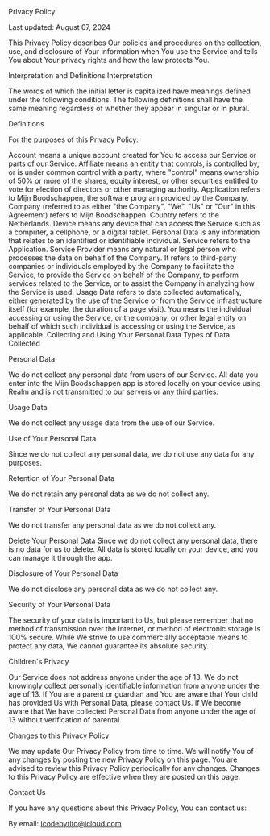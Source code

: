 Privacy Policy

Last updated: August 07, 2024

This Privacy Policy describes Our policies and procedures on the collection, use, and disclosure of Your information when You use the Service and tells You about Your privacy rights and how the law protects You.

Interpretation and Definitions
Interpretation

The words of which the initial letter is capitalized have meanings defined under the following conditions. The following definitions shall have the same meaning regardless of whether they appear in singular or in plural.

Definitions

For the purposes of this Privacy Policy:

Account means a unique account created for You to access our Service or parts of our Service.
Affiliate means an entity that controls, is controlled by, or is under common control with a party, where "control" means ownership of 50% or more of the shares, equity interest, or other securities entitled to vote for election of directors or other managing authority.
Application refers to Mijn Boodschappen, the software program provided by the Company.
Company (referred to as either "the Company", "We", "Us" or "Our" in this Agreement) refers to Mijn Boodschappen.
Country refers to the Netherlands.
Device means any device that can access the Service such as a computer, a cellphone, or a digital tablet.
Personal Data is any information that relates to an identified or identifiable individual.
Service refers to the Application.
Service Provider means any natural or legal person who processes the data on behalf of the Company. It refers to third-party companies or individuals employed by the Company to facilitate the Service, to provide the Service on behalf of the Company, to perform services related to the Service, or to assist the Company in analyzing how the Service is used.
Usage Data refers to data collected automatically, either generated by the use of the Service or from the Service infrastructure itself (for example, the duration of a page visit).
You means the individual accessing or using the Service, or the company, or other legal entity on behalf of which such individual is accessing or using the Service, as applicable.
Collecting and Using Your Personal Data
Types of Data Collected

Personal Data

We do not collect any personal data from users of our Service. All data you enter into the Mijn Boodschappen app is stored locally on your device using Realm and is not transmitted to our servers or any third parties.

Usage Data

We do not collect any usage data from the use of our Service.

Use of Your Personal Data

Since we do not collect any personal data, we do not use any data for any purposes.

Retention of Your Personal Data

We do not retain any personal data as we do not collect any.

Transfer of Your Personal Data

We do not transfer any personal data as we do not collect any.

Delete Your Personal Data
Since we do not collect any personal data, there is no data for us to delete. All data is stored locally on your device, and you can manage it through the app.

Disclosure of Your Personal Data

We do not disclose any personal data as we do not collect any.

Security of Your Personal Data

The security of your data is important to Us, but please remember that no method of transmission over the Internet, or method of electronic storage is 100% secure. While We strive to use commercially acceptable means to protect any data, We cannot guarantee its absolute security.

Children's Privacy

Our Service does not address anyone under the age of 13. We do not knowingly collect personally identifiable information from anyone under the age of 13. If You are a parent or guardian and You are aware that Your child has provided Us with Personal Data, please contact Us. If We become aware that We have collected Personal Data from anyone under the age of 13 without verification of parental

Changes to this Privacy Policy

We may update Our Privacy Policy from time to time. We will notify You of any changes by posting the new Privacy Policy on this page.
You are advised to review this Privacy Policy periodically for any changes. Changes to this Privacy Policy are effective when they are posted on this page.

Contact Us

If you have any questions about this Privacy Policy, You can contact us:

By email: icodebytito@icloud.com
